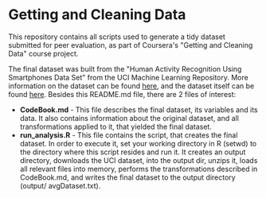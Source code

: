 Getting and Cleaning Data
=========================  


This repository contains all scripts used to generate a tidy dataset submitted for peer evaluation, as part of Coursera's "Getting and Cleaning Data" course project.  

The final dataset was built from the "Human Activity Recognition Using Smartphones Data Set" from the UCI Machine Learning Repository. More information on the dataset can be found [here](http://archive.ics.uci.edu/ml/datasets/Human+Activity+Recognition+Using+Smartphones), and the dataset itself can be found [here](https://d396qusza40orc.cloudfront.net/getdata%2Fprojectfiles%2FUCI%20HAR%20Dataset.zip).
Besides this README.md file, there are 2 files of interest:

- **CodeBook.md** - This file describes the final dataset, its variables and its data. It also contains information about the original dataset, and all transformations applied to it, that yielded the final dataset.
- **run_analysis.R** - This file contains the script, that creates the final dataset. In order to execute it, set your working directory in R (setwd) to the directory where this script resides and run it. It creates an output directory, downloads the UCI dataset, into the output dir, unzips it, loads all relevant files into memory, performs the transformations described in CodeBook.md, and writes the final dataset to the output directory (output/ avgDataset.txt).
